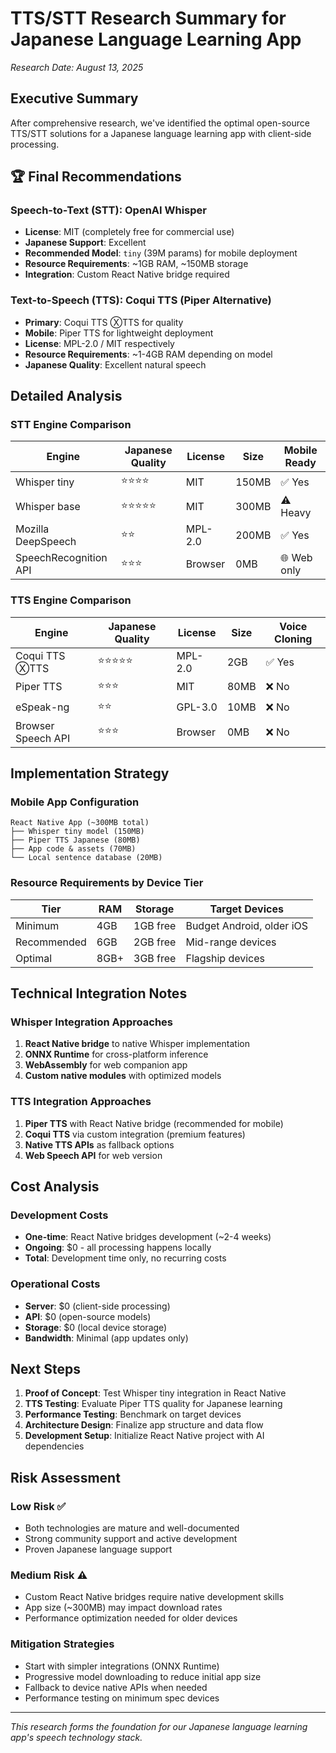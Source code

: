 # TTS/STT Research Summary for Japanese Language Learning App

*Research Date: August 13, 2025*

## Executive Summary

After comprehensive research, we've identified the optimal open-source TTS/STT solutions for a Japanese language learning app with client-side processing.

## 🏆 Final Recommendations

### Speech-to-Text (STT): OpenAI Whisper
- **License**: MIT (completely free for commercial use)
- **Japanese Support**: Excellent
- **Recommended Model**: `tiny` (39M params) for mobile deployment
- **Resource Requirements**: ~1GB RAM, ~150MB storage
- **Integration**: Custom React Native bridge required

### Text-to-Speech (TTS): Coqui TTS (Piper Alternative)
- **Primary**: Coqui TTS ⓍTTS for quality
- **Mobile**: Piper TTS for lightweight deployment
- **License**: MPL-2.0 / MIT respectively
- **Resource Requirements**: ~1-4GB RAM depending on model
- **Japanese Quality**: Excellent natural speech

## Detailed Analysis

### STT Engine Comparison
| Engine | Japanese Quality | License | Size | Mobile Ready |
|--------|------------------|---------|------|--------------|
| Whisper tiny | ⭐⭐⭐⭐ | MIT | 150MB | ✅ Yes |
| Whisper base | ⭐⭐⭐⭐⭐ | MIT | 300MB | ⚠️ Heavy |
| Mozilla DeepSpeech | ⭐⭐ | MPL-2.0 | 200MB | ✅ Yes |
| SpeechRecognition API | ⭐⭐⭐ | Browser | 0MB | 🌐 Web only |

### TTS Engine Comparison  
| Engine | Japanese Quality | License | Size | Voice Cloning |
|--------|------------------|---------|------|---------------|
| Coqui TTS ⓍTTS | ⭐⭐⭐⭐⭐ | MPL-2.0 | 2GB | ✅ Yes |
| Piper TTS | ⭐⭐⭐ | MIT | 80MB | ❌ No |
| eSpeak-ng | ⭐⭐ | GPL-3.0 | 10MB | ❌ No |
| Browser Speech API | ⭐⭐⭐ | Browser | 0MB | ❌ No |

## Implementation Strategy

### Mobile App Configuration
```
React Native App (~300MB total)
├── Whisper tiny model (150MB)
├── Piper TTS Japanese (80MB) 
├── App code & assets (70MB)
└── Local sentence database (20MB)
```

### Resource Requirements by Device Tier
| Tier | RAM | Storage | Target Devices |
|------|-----|---------|----------------|
| Minimum | 4GB | 1GB free | Budget Android, older iOS |
| Recommended | 6GB | 2GB free | Mid-range devices |
| Optimal | 8GB+ | 3GB free | Flagship devices |

## Technical Integration Notes

### Whisper Integration Approaches
1. **React Native bridge** to native Whisper implementation
2. **ONNX Runtime** for cross-platform inference
3. **WebAssembly** for web companion app
4. **Custom native modules** with optimized models

### TTS Integration Approaches  
1. **Piper TTS** with React Native bridge (recommended for mobile)
2. **Coqui TTS** via custom integration (premium features)
3. **Native TTS APIs** as fallback options
4. **Web Speech API** for web version

## Cost Analysis

### Development Costs
- **One-time**: React Native bridges development (~2-4 weeks)
- **Ongoing**: $0 - all processing happens locally
- **Total**: Development time only, no recurring costs

### Operational Costs
- **Server**: $0 (client-side processing)
- **API**: $0 (open-source models)
- **Storage**: $0 (local device storage)
- **Bandwidth**: Minimal (app updates only)

## Next Steps

1. **Proof of Concept**: Test Whisper tiny integration in React Native
2. **TTS Testing**: Evaluate Piper TTS quality for Japanese learning
3. **Performance Testing**: Benchmark on target devices  
4. **Architecture Design**: Finalize app structure and data flow
5. **Development Setup**: Initialize React Native project with AI dependencies

## Risk Assessment

### Low Risk ✅
- Both technologies are mature and well-documented
- Strong community support and active development
- Proven Japanese language support

### Medium Risk ⚠️  
- Custom React Native bridges require native development skills
- App size (~300MB) may impact download rates
- Performance optimization needed for older devices

### Mitigation Strategies
- Start with simpler integrations (ONNX Runtime)
- Progressive model downloading to reduce initial app size
- Fallback to device native APIs when needed
- Performance testing on minimum spec devices

---
*This research forms the foundation for our Japanese language learning app's speech technology stack.*
